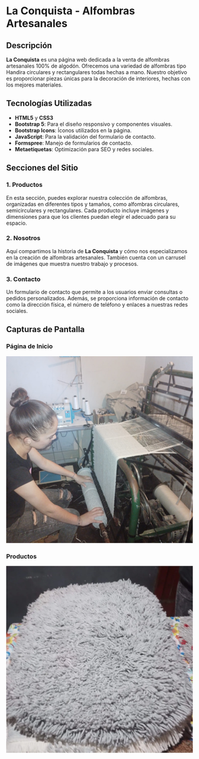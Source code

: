 # La Conquista - Alfombras Artesanales

## Descripción

**La Conquista** es una página web dedicada a la venta de alfombras artesanales 100% de algodón. Ofrecemos una variedad de alfombras tipo Handira circulares y rectangulares todas hechas a mano. Nuestro objetivo es proporcionar piezas únicas para la decoración de interiores, hechas con los mejores materiales.

## Tecnologías Utilizadas

- **HTML5** y **CSS3**
- **Bootstrap 5**: Para el diseño responsivo y componentes visuales.
- **Bootstrap Icons**: Íconos utilizados en la página.
- **JavaScript**: Para la validación del formulario de contacto.
- **Formspree**: Manejo de formularios de contacto.
- **Metaetiquetas**: Optimización para SEO y redes sociales.

## Secciones del Sitio

### 1. Productos
En esta sección, puedes explorar nuestra colección de alfombras, organizadas en diferentes tipos y tamaños, como alfombras circulares, semicirculares y rectangulares. Cada producto incluye imágenes y dimensiones para que los clientes puedan elegir el adecuado para su espacio.

### 2. Nosotros
Aquí compartimos la historia de **La Conquista** y cómo nos especializamos en la creación de alfombras artesanales. También cuenta con un carrusel de imágenes que muestra nuestro trabajo y procesos.

### 3. Contacto
Un formulario de contacto que permite a los usuarios enviar consultas o pedidos personalizados. Además, se proporciona información de contacto como la dirección física, el número de teléfono y enlaces a nuestras redes sociales.

## Capturas de Pantalla

### Página de Inicio
![Inicio](./assets/img/Alfombras/Nosotros/IMG-20240911-WA0031.jpg)

### Productos
![Productos](./assets/img/Alfombras/Semicircular/IMG-20240821-WA0008.webp)

